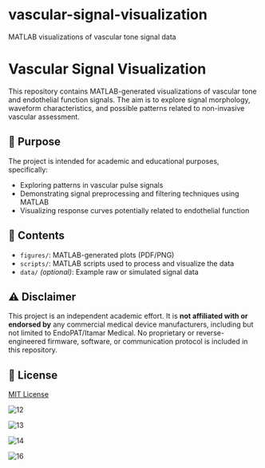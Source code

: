 # vascular-signal-visualization
MATLAB visualizations of vascular tone signal data
# Vascular Signal Visualization

This repository contains MATLAB-generated visualizations of vascular tone and endothelial function signals. The aim is to explore signal morphology, waveform characteristics, and possible patterns related to non-invasive vascular assessment.

## 🧪 Purpose

The project is intended for academic and educational purposes, specifically:

- Exploring patterns in vascular pulse signals
- Demonstrating signal preprocessing and filtering techniques using MATLAB
- Visualizing response curves potentially related to endothelial function

## 📁 Contents

- `figures/`: MATLAB-generated plots (PDF/PNG)
- `scripts/`: MATLAB scripts used to process and visualize the data
- `data/` *(optional)*: Example raw or simulated signal data

## ⚠️ Disclaimer

This project is an independent academic effort. It is **not affiliated with or endorsed by** any commercial medical device manufacturers, including but not limited to EndoPAT/Itamar Medical. No proprietary or reverse-engineered firmware, software, or communication protocol is included in this repository.

## 📎 License

[MIT License](LICENSE)

![12](https://github.com/user-attachments/assets/8e80c43a-8e15-4cd1-82ec-7a884f644798)

![13](https://github.com/user-attachments/assets/966d0314-5711-4334-8567-b49ba07e2675)

![14](https://github.com/user-attachments/assets/de8ff008-4aaf-4fca-92fb-11cfa51ba20e)

![16](https://github.com/user-attachments/assets/cd4d2db5-9547-42e1-9b27-34315b748caf)
